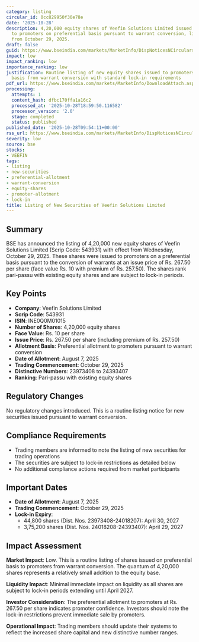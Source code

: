 ```yaml
---
category: listing
circular_id: 0cc829950f30e78e
date: '2025-10-28'
description: 4,20,000 equity shares of Veefin Solutions Limited issued at Rs. 267.50
  to promoters on preferential basis pursuant to warrant conversion, listed with effect
  from October 29, 2025.
draft: false
guid: https://www.bseindia.com/markets/MarketInfo/DispNoticesNCirculars.aspx?Noticeid={217C788F-B145-42EA-9936-9EBEFCD7342E}&noticeno=20251028-7&dt=10/28/2025&icount=7&totcount=64&flag=0
impact: low
impact_ranking: low
importance_ranking: low
justification: Routine listing of new equity shares issued to promoters on preferential
  basis from warrant conversion with standard lock-in requirements
pdf_url: https://www.bseindia.com/markets/MarketInfo/DownloadAttach.aspx?id=20251028-7&attachedId=
processing:
  attempts: 1
  content_hash: dfbc170ffa1a16c2
  processed_at: '2025-10-28T18:59:50.116582'
  processor_version: '2.0'
  stage: completed
  status: published
published_date: '2025-10-28T09:54:11+00:00'
rss_url: https://www.bseindia.com/markets/MarketInfo/DispNoticesNCirculars.aspx?Noticeid={217C788F-B145-42EA-9936-9EBEFCD7342E}&noticeno=20251028-7&dt=10/28/2025&icount=7&totcount=64&flag=0
severity: low
source: bse
stocks:
- VEEFIN
tags:
- listing
- new-securities
- preferential-allotment
- warrant-conversion
- equity-shares
- promoter-allotment
- lock-in
title: Listing of New Securities of Veefin Solutions Limited
---
```


## Summary

BSE has announced the listing of 4,20,000 new equity shares of Veefin Solutions Limited (Scrip Code: 543931) with effect from Wednesday, October 29, 2025. These shares were issued to promoters on a preferential basis pursuant to the conversion of warrants at an issue price of Rs. 267.50 per share (face value Rs. 10 with premium of Rs. 257.50). The shares rank pari-passu with existing equity shares and are subject to lock-in periods.

## Key Points

- **Company**: Veefin Solutions Limited
- **Scrip Code**: 543931
- **ISIN**: INE0Q0M01015
- **Number of Shares**: 4,20,000 equity shares
- **Face Value**: Rs. 10 per share
- **Issue Price**: Rs. 267.50 per share (including premium of Rs. 257.50)
- **Allotment Basis**: Preferential allotment to promoters pursuant to warrant conversion
- **Date of Allotment**: August 7, 2025
- **Trading Commencement**: October 29, 2025
- **Distinctive Numbers**: 23973408 to 24393407
- **Ranking**: Pari-passu with existing equity shares

## Regulatory Changes

No regulatory changes introduced. This is a routine listing notice for new securities issued pursuant to warrant conversion.

## Compliance Requirements

- Trading members are informed to note the listing of new securities for trading operations
- The securities are subject to lock-in restrictions as detailed below
- No additional compliance actions required from market participants

## Important Dates

- **Date of Allotment**: August 7, 2025
- **Trading Commencement**: October 29, 2025
- **Lock-in Expiry**:
  - 44,800 shares (Dist. Nos. 23973408-24018207): April 30, 2027
  - 3,75,200 shares (Dist. Nos. 24018208-24393407): April 29, 2027

## Impact Assessment

**Market Impact**: Low. This is a routine listing of shares issued on preferential basis to promoters from warrant conversion. The quantum of 4,20,000 shares represents a relatively small addition to the equity base.

**Liquidity Impact**: Minimal immediate impact on liquidity as all shares are subject to lock-in periods extending until April 2027.

**Investor Consideration**: The preferential allotment to promoters at Rs. 267.50 per share indicates promoter confidence. Investors should note the lock-in restrictions prevent immediate sale by promoters.

**Operational Impact**: Trading members should update their systems to reflect the increased share capital and new distinctive number ranges.